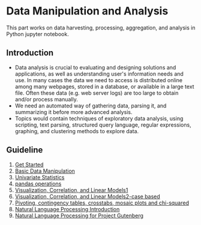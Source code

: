 # Data Manipulation and Analysis

This part works on data harvesting, processing, aggregation, and analysis in Python jupyter notebook.

## Introduction
- Data analysis is crucial to evaluating and designing solutions and applications, as well as understanding user's information needs and use. In many cases the data we need to access is distributed online among many webpages, stored in a database, or available in a large text file. Often these data (e.g. web server logs) are too large to obtain and/or process manually. 
- We need an automated way of gathering data, parsing it, and summarizing it before more advanced analysis.
- Topics would contain techniques of exploratory data analysis, using scripting, text parsing, structured query language, regular expressions, graphing, and clustering methods to explore data.

## Guideline
1. [Get Started](https://github.com/MengyaoHuang/Data-Manipulation-and-Analysis/blob/master/Getting_Started.ipynb)
2. [Basic Data Manipulation](https://github.com/MengyaoHuang/Data-Manipulation-and-Analysis/blob/master/Basic%20Data%20Manipulation.ipynb)
3. [Univariate Statistics](https://github.com/MengyaoHuang/Data-Manipulation-and-Analysis/blob/master/Univariate%20Statistics.ipynb)
4. [pandas operations](https://github.com/MengyaoHuang/Data-Manipulation-and-Analysis/blob/master/pandas%20operations.ipynb)
5. [Visualization, Correlation, and Linear Models1](https://github.com/MengyaoHuang/Data-Manipulation-and-Analysis/blob/master/Visualization%2C%20Correlation%2C%20and%20Linear%20Models1.ipynb)
6. [Visualization, Correlation, and Linear Models2-case based](https://github.com/MengyaoHuang/Data-Manipulation-and-Analysis/blob/master/Visualization%2C%20Correlation%2C%20and%20Linear%20Models2-case%20based.ipynb)
7. [Pivoting, contingency tables, crosstabs, mosaic plots and chi-squared](https://github.com/MengyaoHuang/Data-Manipulation-and-Analysis/blob/master/Pivoting%2C%20contingency%20tables%2C%20crosstabs%2C%20mosaic%20plots%20and%20chi-squared.ipynb)
8. [Natural Language Processing Introduction](https://github.com/MengyaoHuang/Data-Manipulation-and-Analysis/blob/master/Natural%20Language%20Processing%20Introduction.ipynb)
9. [Natural Language Processing for Project Gutenberg](https://github.com/MengyaoHuang/Data-Manipulation-and-Analysis/blob/master/Natural%20Language%20Processing%20for%20Project%20Gutenberg.ipynb)
